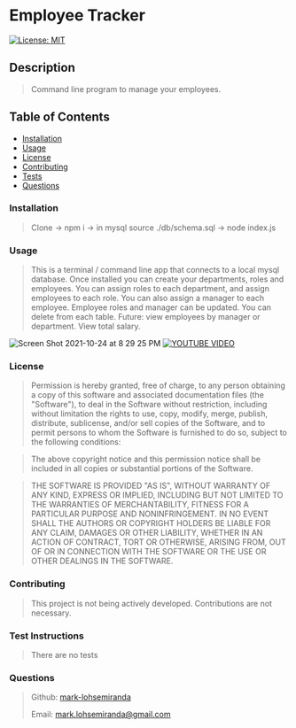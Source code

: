

# Employee Tracker

[![License: MIT](https://img.shields.io/badge/License-MIT-yellow.svg)](https://opensource.org/licenses/MIT)

## Description

>
> Command line program to manage your employees.
>

## Table of Contents
* [Installation](#installation)
* [Usage](#usage)
* [License](#license)
* [Contributing](#contributing)
* [Tests](#tests)
* [Questions](#questions)

### Installation

>
> Clone -> npm i -> in mysql source ./db/schema.sql -> node index.js
>

### Usage


> This is a terminal / command line app that connects to a local mysql database. Once installed you can create your departments, roles and employees. You can assign roles to each department, and assign employees to each role. You can also assign a manager to each employee. Employee roles and manager can be updated. You can delete from each table. 
> Future: view employees by manager or department. View total salary.

![Screen Shot 2021-10-24 at 8 29 25 PM](https://user-images.githubusercontent.com/83737312/138630742-364ae1eb-9121-422d-a963-ea77c6504488.png)
[![YOUTUBE VIDEO](https://image.youtube.com/vi/6zqvmnl5_dU/0.jpg)](https://www.youtube.com/watch?v=6zqvmnl5_dU)
### License


>Permission is hereby granted, free of charge, to any person obtaining a copy of this software and associated documentation files (the "Software"), to deal in the Software without restriction, including without limitation the rights to use, copy, modify, merge, publish, distribute, sublicense, and/or sell copies of the Software, and to permit persons to whom the Software is furnished to do so, subject to the following conditions:

>The above copyright notice and this permission notice shall be included in all copies or substantial portions of the Software.

>THE SOFTWARE IS PROVIDED "AS IS", WITHOUT WARRANTY OF ANY KIND, EXPRESS OR IMPLIED, INCLUDING BUT NOT LIMITED TO THE WARRANTIES OF MERCHANTABILITY, FITNESS FOR A PARTICULAR PURPOSE AND NONINFRINGEMENT. IN NO EVENT SHALL THE AUTHORS OR COPYRIGHT HOLDERS BE LIABLE FOR ANY CLAIM, DAMAGES OR OTHER LIABILITY, WHETHER IN AN ACTION OF CONTRACT, TORT OR OTHERWISE, ARISING FROM, OUT OF OR IN CONNECTION WITH THE SOFTWARE OR THE USE OR OTHER DEALINGS IN THE SOFTWARE.


### Contributing

>
> This project is not being actively developed. Contributions are not necessary.
>

### Test Instructions

>
> There are no tests
>

### Questions

>
>Github: [mark-lohsemiranda](https://www.github.com/mark-lohsemiranda)
>
>Email: [mark.lohsemiranda@gmail.com](mailto:mark.lohsemiranda@gmail.com)
>

